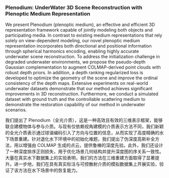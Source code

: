 ### Plenodium: UnderWater 3D Scene Reconstruction with Plenoptic Medium Representation

We present Plenodium (plenoptic medium), an effective and efficient 3D representation framework capable of jointly modeling both objects and participating media. In contrast to existing medium representations that rely solely on view-dependent modeling, our novel plenoptic medium representation incorporates both directional and positional information through spherical harmonics encoding, enabling highly accurate underwater scene reconstruction. To address the initialization challenge in degraded underwater environments, we propose the pseudo-depth Gaussian complementation to augment COLMAP-derived point clouds with robust depth priors. In addition, a depth ranking regularized loss is developed to optimize the geometry of the scene and improve the ordinal consistency of the depth maps. Extensive experiments on real-world underwater datasets demonstrate that our method achieves significant improvements in 3D reconstruction. Furthermore, we conduct a simulated dataset with ground truth and the controllable scattering medium to demonstrate the restoration capability of our method in underwater scenarios.

我们提出了 Plenodium（全光介质），这是一种高效且有效的三维表示框架，能够联合建模物体与参与介质。与现有仅依赖视角建模的介质表示方法不同，我们新颖的全光介质表示通过球谐编码引入了方向与位置的信息，从而实现了高度精确的水下场景重建。针对退化水下环境中的初始化难题，我们提出了伪深度高斯补全方法，用以增强由 COLMAP 生成的点云，提供鲁棒的深度先验。此外，我们还设计了一种深度排序正则损失，用于优化场景几何结构并提升深度图的序关系一致性。大量在真实水下数据集上的实验表明，我们的方法在三维重建方面取得了显著提升。进一步地，我们在具有真实标注与可控散射介质的模拟数据集上开展实验，验证了该方法在水下场景中的恢复能力。
